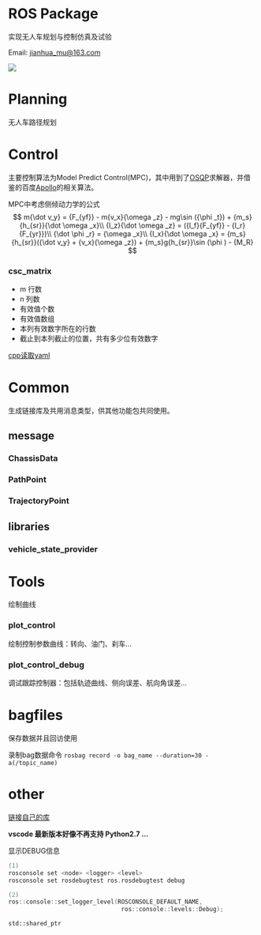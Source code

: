 # ROS Package
实现无人车规划与控制仿真及试验

Email: jianhua_mu@163.com

![](https://img.shields.io/badge/ROS-Melodic-orange)

# Planning
无人车路径规划

# Control
主要控制算法为Model Predict Control(MPC)，其中用到了[OSQP](https://osqp.org/)求解器，并借鉴的百度[Apollo](https://github.com/ApolloAuto/apollo)的相关算法。

MPC中考虑侧倾动力学的公式
$$
m{\dot v_y} = {F_{yf}} - m{v_x}{\omega _z} - mg\sin ({\phi _t}) + {m_s}{h_{sr}}{\dot \omega _x}\\
{I_z}{\dot \omega _z} = ({l_f}{F_{yf}} - {l_r}{F_{yr}})\\
{\dot \phi _r} = {\omega _x}\\
{I_x}{\dot \omega _x} = {m_s}{h_{sr}}({\dot v_y} + {v_x}{\omega _z}) + {m_s}g{h_{sr}}\sin (\phi ) - {M_R}
$$

### csc_matrix
* m 行数
* n 列数
* 有效值个数
* 有效值数组
* 本列有效数字所在的行数
* 截止到本列截止的位置，共有多少位有效数字

[cpp读取yaml](https://blog.csdn.net/weixin_45024226/article/details/120279723)

# Common

生成链接库及共用消息类型，供其他功能包共同使用。

## message

### ChassisData

### PathPoint

### TrajectoryPoint

## libraries

### vehicle_state_provider

# Tools
绘制曲线

### plot_control
绘制控制参数曲线：转向、油门、刹车...

### plot_control_debug
调试跟踪控制器：包括轨迹曲线、侧向误差、航向角误差...


# bagfiles

保存数据并且回访使用

录制bag数据命令 ``rosbag record -o bag_name --duration=30 -a(/topic_name)``


# other

[链接自己的库](https://zhuanlan.zhihu.com/p/337377100)

**vscode 最新版本好像不再支持 Python2.7 ...**

显示DEBUG信息
```c++
(1)
rosconsole set <node> <logger> <level>
rosconsole set rosdebugtest ros.rosdebugtest debug

(2)
ros::console::set_logger_level(ROSCONSOLE_DEFAULT_NAME,
                                ros::console::levels::Debug);
```

``std::shared_ptr``